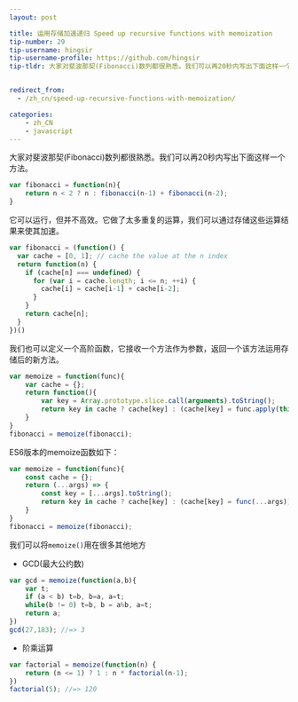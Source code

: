 ```yaml
---
layout: post

title: 运用存储加速递归 Speed up recursive functions with memoization
tip-number: 29
tip-username: hingsir
tip-username-profile: https://github.com/hingsir
tip-tldr: 大家对斐波那契(Fibonacci)数列都很熟悉。我们可以再20秒内写出下面这样一个方法，它可以运行，但并不高效。它做了太多重复的运算，我们可以通过存储这些运算结果来使其加速。


redirect_from:
  - /zh_cn/speed-up-recursive-functions-with-memoization/

categories:
    - zh_CN
    - javascript
---
```


大家对斐波那契(Fibonacci)数列都很熟悉。我们可以再20秒内写出下面这样一个方法。

```js
var fibonacci = function(n){
    return n < 2 ? n : fibonacci(n-1) + fibonacci(n-2);
}
```

它可以运行，但并不高效。它做了太多重复的运算，我们可以通过存储这些运算结果来使其加速。

```js
var fibonacci = (function() {
  var cache = [0, 1]; // cache the value at the n index
  return function(n) {
    if (cache[n] === undefined) {
      for (var i = cache.length; i <= n; ++i) {
        cache[i] = cache[i-1] + cache[i-2];
      }
    }
    return cache[n];
  }
})()
```

我们也可以定义一个高阶函数，它接收一个方法作为参数，返回一个该方法运用存储后的新方法。

```js
var memoize = function(func){
    var cache = {};
    return function(){
        var key = Array.prototype.slice.call(arguments).toString();
        return key in cache ? cache[key] : (cache[key] = func.apply(this,arguments));
    }
}
fibonacci = memoize(fibonacci);
```

ES6版本的memoize函数如下：

```js
var memoize = function(func){
    const cache = {};
    return (...args) => {
        const key = [...args].toString();
        return key in cache ? cache[key] : (cache[key] = func(...args));
    }
}
fibonacci = memoize(fibonacci);
```

我们可以将`memoize()`用在很多其他地方

* GCD(最大公约数)

```js
var gcd = memoize(function(a,b){
    var t;
    if (a < b) t=b, b=a, a=t;
    while(b != 0) t=b, b = a%b, a=t;
    return a;
})
gcd(27,183); //=> 3
```

* 阶乘运算

```js
var factorial = memoize(function(n) {
    return (n <= 1) ? 1 : n * factorial(n-1);
})
factorial(5); //=> 120
```
